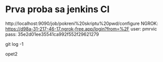 # Prva proba sa jenkins CI
http://localhost:9090/job/pokreni%20skriptu%20pwd/configure
NGROK: https://d98a-31-217-46-17.ngrok-free.app/login?from=%2F
user: pmrvic
pass: 35e2d01ee35541ca992f552f29621279

git log -1

opet2